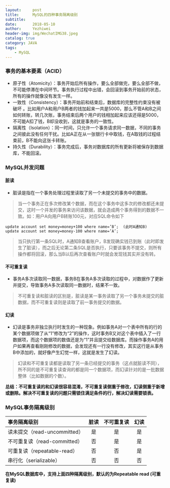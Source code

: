```yaml
---
layout:     post
title:      MySQL的四种事务隔离级别
subtitle:   
date:       2018-05-10
author:     Yezhiwei
header-img: img/WechatIMG38.jpeg
catalog: true
category: JAVA
tags:
    - MySQL
---
```


### 事务的基本要素（ACID）

* 原子性（Atomicity）：事务开始后所有操作，要么全部做完，要么全部不做，不可能停滞在中间环节。事务执行过程中出错，会回滚到事务开始前的状态，所有的操作就像没有发生一样。
* 一致性（Consistency）：事务开始前和结束后，数据库的完整性约束没有被破坏 。比如用户A和用户B两者的钱加起来一共是5000，那么不管A和B之间如何转账，转几次账，事务结束后两个用户的钱相加起来应该还得是5000，不可能A扣了钱，B却没收到，这就是事务的一致性。
* 隔离性（Isolation）：同一时间，只允许一个事务请求同一数据，不同的事务之间彼此没有任何干扰。比如A正在从一张银行卡中取钱，在A取钱的过程结束前，B不能向这张卡转账。
* 持久性（Durability）：事务完成后，事务对数据库的所有更新将被保存到数据库，不能回滚。

### MySQL并发问题

#### 脏读

* 脏读是指在一个事务处理过程里读取了另一个未提交的事务中的数据。

> 当一个事务正在多次修改某个数据，而在这个事务中这多次的修改都还未提交，这时一个并发的事务来访问该数据，就会造成两个事务得到的数据不一致。如：用户A向用户B转账100元，对应SQL命令如下
> 
```
update account set money=money+100 where name=’B’;  (此时A通知B)
update account set money=money-100 where name=’A’;
```
> 当只执行第一条SQL时，A通知B查看账户，B发现确实钱已到账（此时即发生了脏读），而之后无论第二条SQL是否执行，只要该事务不提交，则所有操作都将回滚，那么当B以后再次查看账户时就会发现钱其实并没有转。
> 

#### 不可重复读

* 事务A多次读取同一数据，事务B在事务A多次读取的过程中，对数据作了更新并提交，导致事务A多次读取同一数据时，结果不一致。

> 不可重复读和脏读的区别是，脏读是某一事务读取了另一个事务未提交的脏数据，而不可重复读则是读取了前一事务提交的数据。

#### 幻读

* 幻读是事务非独立执行时发生的一种现象。例如事务A对一个表中所有的行的某个数据项做了从“1”修改为“2”的操作，这时事务B又对这个表中插入了一行数据项，而这个数据项的数值还是为“1”并且提交给数据库。而操作事务A的用户如果再查看刚刚修改的数据，会发现还有一行没有修改，其实这行是从事务B中添加的，就好像产生幻觉一样，这就是发生了幻读。

> 幻读和不可重复读都是读取了另一条已经提交的事务（这点就脏读不同），所不同的是不可重复读查询的都是同一个数据项，而幻读针对的是一批数据整体（比如数据的个数）。

**总结：不可重复读的和幻读很容易混淆，不可重复读侧重于修改，幻读侧重于新增或删除。解决不可重复读的问题只需锁住满足条件的行，解决幻读需要锁表。**

### MySQL事务隔离级别

| 事务隔离级别 | 脏读 | 不可重复读 | 幻读 | 
| :---- | :----: | :----: | :----: |
| 读未提交（read-uncommitted） | 是 | 是 | 是 | 
| 不可重复读（read-committed） | 否 | 是 | 是 | 
| 可重复读（repeatable-read） | 否 | 否 | 是 | 
| 串行化（serializable） | 否 | 否 | 否 | 

**在MySQL数据库中，支持上面四种隔离级别，默认的为Repeatable read (可重复读)**










